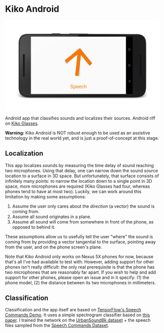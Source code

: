 # Kiko Android

![Kiko Android Screenshot](doc/kiko-screenshot_framed.png)

Android app that classifies sounds and localizes their sources. Android riff on [Kiko Glasses](http://tkunic.me/blog/kiko-glasses).

**Warning:** Kiko Android is NOT robust enough to be used as an assistive technology in the real world yet, and is just a proof-of-concept at this stage.

## Localization

This app localizes sounds by measuring the time delay of sound reaching two microphones. Using that delay, one can narrow down the sound source location to a surface in 3D space. But unfortunately, that surface consists of infinitely many points: to narrow the location down to a single point in 3D space, more microphones are required (Kiko Glasses had four, whereas phones tend to have at most two). Luckily, we can work around this limitation by making some assumptions:

1. Assume the user only cares about the *direction* (a vector) the sound is coming from.
2. Assume all sound originates in a plane.
3. Assume all sound will come from somewhere in front of the phone, as opposed to behind it.

These assumptions allow us to usefully tell the user "where" the sound is coming from by providing a vector tangential to the surface, pointing away from the user, and on the phone screen's plane.

Note that Kiko Android only works on Nexus 5X phones for now, because that's all I've had available to test with. However, adding support for other phones isn't really difficult: the only real prerequisite is that the phone has two microphones that are reasonably far apart. If you wish to help and add support for other phones, please open an issue and in it specify: (1) the phone model, (2) the distance between its two microphones in millimeters.

## Classification

Classification and the app itself are based on [TensorFlow's Speech Commands Demo](https://github.com/tensorflow/tensorflow/tree/master/tensorflow/examples/android). It uses a simple spectrogram classifier based on [this paper](http://www.isca-speech.org/archive/interspeech_2015/papers/i15_1478.pdf). I trained the network on the [UrbanSound8k dataset](https://serv.cusp.nyu.edu/projects/urbansounddataset/urbansound8k.html) + the speech files sampled from the [Speech Commands Dataset](https://storage.cloud.google.com/download.tensorflow.org/data/speech_commands_v0.01.tar.gz).

